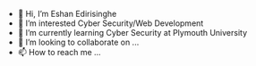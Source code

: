 - 👋 Hi, I’m Eshan Edirisinghe
- 👀 I’m interested Cyber Security/Web Development
- 🌱 I’m currently learning Cyber Security at Plymouth University
- 💞️ I’m looking to collaborate on ...
- 📫 How to reach me ...

<!---
Esh2001/Esh2001 is a ✨ special ✨ repository because its `README.md` (this file) appears on your GitHub profile.
You can click the Preview link to take a look at your changes.
--->
